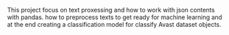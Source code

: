 This project focus on text proxessing and how to work with json contents with pandas. how to preprocess texts to get ready for machine learning and at the end creating a classification model for classify Avast dataset objects.
